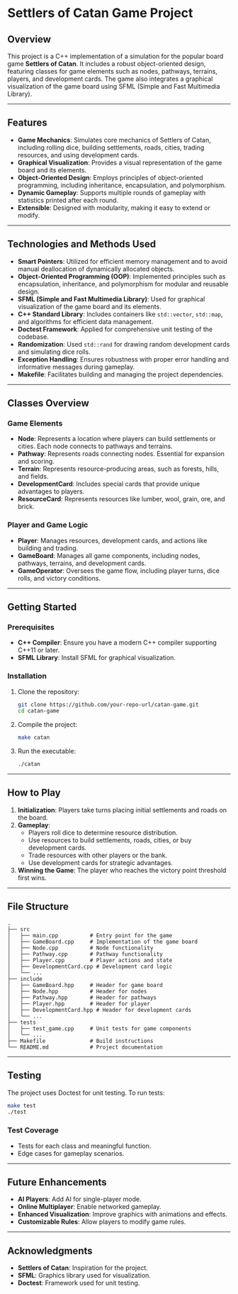 # Settlers of Catan Game Project

## Overview
This project is a C++ implementation of a simulation for the popular board game **Settlers of Catan**. It includes a robust object-oriented design, featuring classes for game elements such as nodes, pathways, terrains, players, and development cards. The game also integrates a graphical visualization of the game board using SFML (Simple and Fast Multimedia Library).

---

## Features

- **Game Mechanics**: Simulates core mechanics of Settlers of Catan, including rolling dice, building settlements, roads, cities, trading resources, and using development cards.
- **Graphical Visualization**: Provides a visual representation of the game board and its elements.
- **Object-Oriented Design**: Employs principles of object-oriented programming, including inheritance, encapsulation, and polymorphism.
- **Dynamic Gameplay**: Supports multiple rounds of gameplay with statistics printed after each round.
- **Extensible**: Designed with modularity, making it easy to extend or modify.

---

## Technologies and Methods Used

- **Smart Pointers**: Utilized for efficient memory management and to avoid manual deallocation of dynamically allocated objects.
- **Object-Oriented Programming (OOP)**: Implemented principles such as encapsulation, inheritance, and polymorphism for modular and reusable design.
- **SFML (Simple and Fast Multimedia Library)**: Used for graphical visualization of the game board and its elements.
- **C++ Standard Library**: Includes containers like `std::vector`, `std::map`, and algorithms for efficient data management.
- **Doctest Framework**: Applied for comprehensive unit testing of the codebase.
- **Randomization**: Used `std::rand` for drawing random development cards and simulating dice rolls.
- **Exception Handling**: Ensures robustness with proper error handling and informative messages during gameplay.
- **Makefile**: Facilitates building and managing the project dependencies.

---


## Classes Overview

### Game Elements
- **Node**: Represents a location where players can build settlements or cities. Each node connects to pathways and terrains.
- **Pathway**: Represents roads connecting nodes. Essential for expansion and scoring.
- **Terrain**: Represents resource-producing areas, such as forests, hills, and fields.
- **DevelopmentCard**: Includes special cards that provide unique advantages to players.
- **ResourceCard**: Represents resources like lumber, wool, grain, ore, and brick.

### Player and Game Logic
- **Player**: Manages resources, development cards, and actions like building and trading.
- **GameBoard**: Manages all game components, including nodes, pathways, terrains, and development cards.
- **GameOperator**: Oversees the game flow, including player turns, dice rolls, and victory conditions.

---

## Getting Started

### Prerequisites
- **C++ Compiler**: Ensure you have a modern C++ compiler supporting C++11 or later.
- **SFML Library**: Install SFML for graphical visualization.

### Installation
1. Clone the repository:
   ```bash
   git clone https://github.com/your-repo-url/catan-game.git
   cd catan-game
   ```
2. Compile the project:
   ```bash
   make catan
   ```
3. Run the executable:
   ```bash
   ./catan
   ```

---

## How to Play

1. **Initialization**: Players take turns placing initial settlements and roads on the board.
2. **Gameplay**:
   - Players roll dice to determine resource distribution.
   - Use resources to build settlements, roads, cities, or buy development cards.
   - Trade resources with other players or the bank.
   - Use development cards for strategic advantages.
3. **Winning the Game**: The player who reaches the victory point threshold first wins.

---

## File Structure

```
.
├── src
│   ├── main.cpp          # Entry point for the game
│   ├── GameBoard.cpp     # Implementation of the game board
│   ├── Node.cpp          # Node functionality
│   ├── Pathway.cpp       # Pathway functionality
│   ├── Player.cpp        # Player actions and state
│   ├── DevelopmentCard.cpp # Development card logic
│   └── ...
├── include
│   ├── GameBoard.hpp     # Header for game board
│   ├── Node.hpp          # Header for nodes
│   ├── Pathway.hpp       # Header for pathways
│   ├── Player.hpp        # Header for player
│   ├── DevelopmentCard.hpp # Header for development cards
│   └── ...
├── tests
│   ├── test_game.cpp     # Unit tests for game components
│   └── ...
├── Makefile              # Build instructions
└── README.md             # Project documentation
```

---

## Testing

The project uses Doctest for unit testing. To run tests:
```bash
make test
./test
```

### Test Coverage
- Tests for each class and meaningful function.
- Edge cases for gameplay scenarios.

---

## Future Enhancements

- **AI Players**: Add AI for single-player mode.
- **Online Multiplayer**: Enable networked gameplay.
- **Enhanced Visualization**: Improve graphics with animations and effects.
- **Customizable Rules**: Allow players to modify game rules.

---

## Acknowledgments

- **Settlers of Catan**: Inspiration for the project.
- **SFML**: Graphics library used for visualization.
- **Doctest**: Framework used for unit testing.

